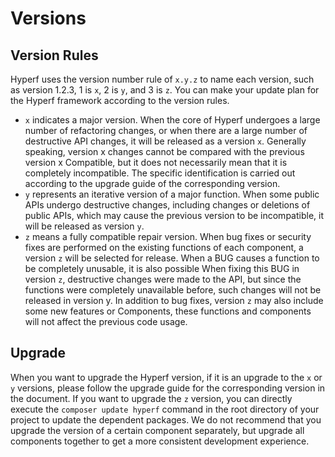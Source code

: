 # Versions

## Version Rules

Hyperf uses the version number rule of `x.y.z` to name each version, such as version 1.2.3, 1 is `x`, 2 is `y`, and 3 is `z`. You can make your update plan for the Hyperf framework according to the version rules.
- `x` indicates a major version. When the core of Hyperf undergoes a large number of refactoring changes, or when there are a large number of destructive API changes, it will be released as a version `x`. Generally speaking, version x changes cannot be compared with the previous version x Compatible, but it does not necessarily mean that it is completely incompatible. The specific identification is carried out according to the upgrade guide of the corresponding version.
- `y` represents an iterative version of a major function. When some public APIs undergo destructive changes, including changes or deletions of public APIs, which may cause the previous version to be incompatible, it will be released as version `y`.
- `z` means a fully compatible repair version. When bug fixes or security fixes are performed on the existing functions of each component, a version `z` will be selected for release. When a BUG causes a function to be completely unusable, it is also possible When fixing this BUG in version `z`, destructive changes were made to the API, but since the functions were completely unavailable before, such changes will not be released in version y. In addition to bug fixes, version `z` may also include some new features or Components, these functions and components will not affect the previous code usage.

## Upgrade

When you want to upgrade the Hyperf version, if it is an upgrade to the `x` or `y` versions, please follow the upgrade guide for the corresponding version in the document. If you want to upgrade the `z` version, you can directly execute the `composer update hyperf` command in the root directory of your project to update the dependent packages. We do not recommend that you upgrade the version of a certain component separately, but upgrade all components together to get a more consistent development experience.
